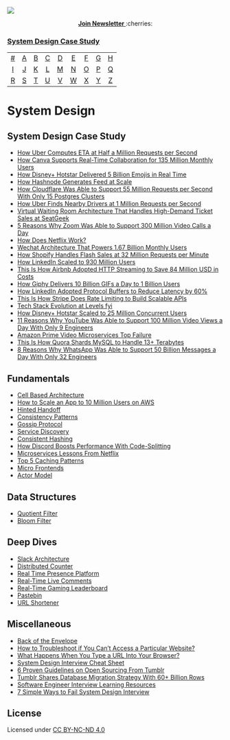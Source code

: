 <p>
  <a href="https://newsletter.systemdesign.one/"><img src="https://i.imgur.com/MCWslHL.png" /> </a>
</p>

<p align="center">
  <a href="https://newsletter.systemdesign.one/">
    <b> Join Newsletter </b>
  </a>
  :cherries:
</p>

### [System Design Case Study](#companies-1)

|     |     |     |     |     |     |     |     |     |
|:-:  |:-:  |:-:  |:-:  |:-:  |:-:  |:-:  |:-:  |:-:  |
| [#](#-companies)  | [A](#a-companies)  | [B](#b-companies)  | [C](#c-companies)  | [D](#d-companies)  | [E](#e-companies)  | [F](#f-companies)  | [G](#g-companies)  | [H](#h-companies)  |
| [I](#i-companies)  | [J](#j-companies)  | [K](#k-companies)  | [L](#l-companies)  | [M](#m-companies)  | [N](#n-companies)  | [O](#o-companies)  | [P](#p-companies)  | [Q](#q-companies)  |
| [R](#r-companies)  | [S](#s-companies)  | [T](#t-companies)  | [U](#u-companies)  | [V](#v-companies)  | [W](#w-companies)  | [X](#x-companies)  | [Y](#y-companies)  | [Z](#z-companies)   |

# System Design

## System Design Case Study

- [How Uber Computes ETA at Half a Million Requests per Second](https://newsletter.systemdesign.one/p/uber-eta)
- [How Canva Supports Real-Time Collaboration for 135 Million Monthly Users](https://newsletter.systemdesign.one/p/rsocket)
- [How Disney+ Hotstar Delivered 5 Billion Emojis in Real Time](https://newsletter.systemdesign.one/p/hotstar-architecture)
- [How Hashnode Generates Feed at Scale](https://newsletter.systemdesign.one/p/feed-architecture)
- [How Cloudflare Was Able to Support 55 Million Requests per Second With Only 15 Postgres Clusters](https://newsletter.systemdesign.one/p/postgresql-scalability)
- [How Uber Finds Nearby Drivers at 1 Million Requests per Second](https://newsletter.systemdesign.one/p/how-does-uber-find-nearby-drivers)
- [Virtual Waiting Room Architecture That Handles High-Demand Ticket Sales at SeatGeek](https://newsletter.systemdesign.one/p/virtual-waiting-room)
- [5 Reasons Why Zoom Was Able to Support 300 Million Video Calls a Day](https://newsletter.systemdesign.one/p/zoom-architecture)
- [How Does Netflix Work?](https://newsletter.systemdesign.one/p/how-does-netflix-work)
- [Wechat Architecture That Powers 1.67 Billion Monthly Users](https://newsletter.systemdesign.one/p/chat-application-architecture)
- [How Shopify Handles Flash Sales at 32 Million Requests per Minute](https://newsletter.systemdesign.one/p/shopify-flash-sale)
- [How LinkedIn Scaled to 930 Million Users](https://newsletter.systemdesign.one/p/scalable-software-architecture)
- [This Is How Airbnb Adopted HTTP Streaming to Save 84 Million USD in Costs](https://newsletter.systemdesign.one/p/what-is-critical-rendering-path)
- [How Giphy Delivers 10 Billion GIFs a Day to 1 Billion Users](https://newsletter.systemdesign.one/p/cdn-explained)
- [How LinkedIn Adopted Protocol Buffers to Reduce Latency by 60%](https://newsletter.systemdesign.one/p/protocol-buffers-vs-json)
- [This Is How Stripe Does Rate Limiting to Build Scalable APIs](https://newsletter.systemdesign.one/p/rate-limiter)
- [Tech Stack Evolution at Levels fyi](https://newsletter.systemdesign.one/p/levels-fyi-google-sheets)
- [How Disney+ Hotstar Scaled to 25 Million Concurrent Users](https://newsletter.systemdesign.one/p/hotstar-scaling)
- [11 Reasons Why YouTube Was Able to Support 100 Million Video Views a Day With Only 9 Engineers](https://newsletter.systemdesign.one/p/youtube-scalability)
- [Amazon Prime Video Microservices Top Failure](https://newsletter.systemdesign.one/p/prime-video-microservices)
- [This Is How Quora Shards MySQL to Handle 13+ Terabytes](https://newsletter.systemdesign.one/p/mysql-sharding)
- [8 Reasons Why WhatsApp Was Able to Support 50 Billion Messages a Day With Only 32 Engineers](https://newsletter.systemdesign.one/p/whatsapp-engineering)

  

## Fundamentals

- [Cell Based Architecture](https://newsletter.systemdesign.one/p/cell-based-architecture)
- [How to Scale an App to 10 Million Users on AWS](https://newsletter.systemdesign.one/p/aws-scale)
- [Hinted Handoff](https://systemdesign.one/hinted-handoff/)
- [Consistency Patterns](https://systemdesign.one/consistency-patterns/)
- [Gossip Protocol](https://systemdesign.one/gossip-protocol/)
- [Service Discovery](https://systemdesign.one/what-is-service-discovery/)
- [Consistent Hashing](https://systemdesign.one/consistent-hashing-explained/)
- [How Discord Boosts Performance With Code-Splitting](https://newsletter.systemdesign.one/p/what-is-code-splitting-in-react)
- [Microservices Lessons From Netflix](https://newsletter.systemdesign.one/p/netflix-microservices)
- [Top 5 Caching Patterns](https://newsletter.systemdesign.one/p/caching-patterns)
- [Micro Frontends](https://newsletter.systemdesign.one/p/micro-frontends)
- [Actor Model](https://newsletter.systemdesign.one/p/actor-model)


## Data Structures

- [Quotient Filter](https://systemdesign.one/quotient-filter-explained/)
- [Bloom Filter](https://systemdesign.one/bloom-filters-explained/)


## Deep Dives

- [Slack Architecture](https://systemdesign.one/slack-architecture/)
- [Distributed Counter](https://systemdesign.one/distributed-counter-system-design/)
- [Real Time Presence Platform](https://systemdesign.one/real-time-presence-platform-system-design/)
- [Real-Time Live Comments](https://systemdesign.one/live-comment-system-design/)
- [Real-Time Gaming Leaderboard](https://systemdesign.one/leaderboard-system-design/)
- [Pastebin](https://systemdesign.one/system-design-pastebin/)
- [URL Shortener](https://systemdesign.one/url-shortening-system-design/)


## Miscellaneous

- [Back of the Envelope](https://systemdesign.one/back-of-the-envelope/)
- [How to Troubleshoot if You Can’t Access a Particular Website?](https://systemdesign.one/how-to-troubleshoot-if-you-cannot-access-a-website/)
- [What Happens When You Type a URL Into Your Browser?](https://systemdesign.one/what-happens-when-you-type-url-into-your-browser/)
- [System Design Interview Cheat Sheet](https://systemdesign.one/system-design-interview-cheatsheet/)
- [6 Proven Guidelines on Open Sourcing From Tumblr](https://newsletter.systemdesign.one/p/open-source-guidelines)
- [Tumblr Shares Database Migration Strategy With 60+ Billion Rows](https://newsletter.systemdesign.one/p/how-to-migrate-a-mysql-database)
- [Software Engineer Interview Learning Resources](https://systemdesign.one/software-engineer-interview-learning-resources/)
- [7 Simple Ways to Fail System Design Interview](https://newsletter.systemdesign.one/p/design-system-newsletter)




## License

<p>Licensed under <a href="https://creativecommons.org/licenses/by-nc-nd/4.0/" target="_blank" rel="license noopener noreferrer" style="display:inline-block;">CC BY-NC-ND 4.0</p>

